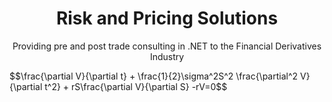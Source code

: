 ---
---

<h1 style="text-align:center">Risk and Pricing Solutions </h1>


<p style="text-align:center">Providing pre and post trade consulting in .NET to the Financial Derivatives Industry</p>



<script type="text/javascript"
    src="https://cdn.mathjax.org/mathjax/latest/MathJax.js?config=TeX-AMS-MML_HTMLorMML">
</script>

<p ç>
$$\frac{\partial V}{\partial t} + \frac{1}{2}\sigma^2S^2 \frac{\partial^2 V}{\partial t^2} + rS\frac{\partial V}{\partial S} -rV=0$$ 
 </p>
